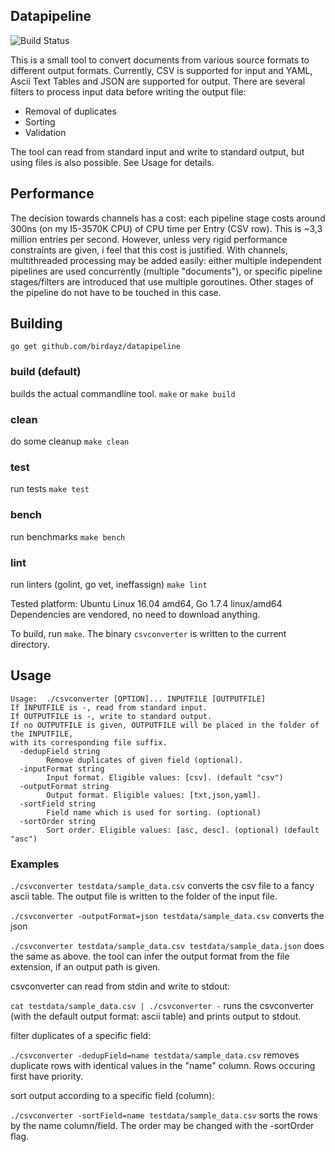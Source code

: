 ## Datapipeline
![Build Status](https://codeship.com/projects/23b8cf00-0e76-0135-7de1-5ac1425fdf96/status?branch=master)

This is a small tool to convert documents from various source formats to
different output formats. Currently, CSV is supported for input and YAML, Ascii
Text Tables and JSON are supported for output.
There are several filters to process input data before writing the output file:
- Removal of duplicates
- Sorting
- Validation

The tool can read from standard input and write to standard output,
but using files is also possible. See Usage for details.
## Performance
The decision towards channels has a cost: each pipeline stage costs around 300ns
(on my I5-3570K CPU) of CPU time per Entry (CSV row). This is ~3,3 million
entries per second. However, unless very rigid performance constraints are
given, i feel that this cost is justified. With channels, multithreaded
processing may be added easily: either multiple independent pipelines are used
concurrently (multiple "documents"), or specific pipeline stages/filters are
introduced that use multiple goroutines. Other stages of the pipeline do not
have to be touched in this case.

## Building
```
go get github.com/birdayz/datapipeline
```
### build (default)
builds the actual commandline tool. `make` or `make build`
### clean
do some cleanup `make clean`
### test
run tests `make test`
### bench
run benchmarks `make bench`
### lint
run linters (golint, go vet, ineffassign) `make lint`

Tested platform: Ubuntu Linux 16.04 amd64, Go 1.7.4 linux/amd64
Dependencies are vendored, no need to download anything.

To build, run `make`. The binary `csvconverter` is written to the current directory.

## Usage
```
Usage:  ./csvconverter [OPTION]... INPUTFILE [OUTPUTFILE]
If INPUTFILE is -, read from standard input.
If OUTPUTFILE is -, write to standard output.
If no OUTPUTFILE is given, OUTPUTFILE will be placed in the folder of the INPUTFILE,
with its corresponding file suffix.
  -dedupField string
        Remove duplicates of given field (optional).
  -inputFormat string
        Input format. Eligible values: [csv]. (default "csv")
  -outputFormat string
        Output format. Eligible values: [txt,json,yaml].
  -sortField string
        Field name which is used for sorting. (optional)
  -sortOrder string
        Sort order. Eligible values: [asc, desc]. (optional) (default "asc")
```
### Examples

`./csvconverter testdata/sample_data.csv` converts the csv file to a fancy ascii table. The output file is written to the folder of the input file.

`./csvconverter -outputFormat=json testdata/sample_data.csv` converts the json

`./csvconverter testdata/sample_data.csv testdata/sample_data.json` does the same as above. the tool can infer the output format from the file extension, if an output path is given.

csvconverter can read from stdin and write to stdout:

`cat testdata/sample_data.csv | ./csvconverter -` runs the csvconverter (with the default output format: ascii table) and prints output to stdout.

filter duplicates of a specific field:

`./csvconverter -dedupField=name testdata/sample_data.csv` removes duplicate rows with identical values in the "name" column. Rows occuring first have priority.

sort output according to a specific field (column):

`./csvconverter -sortField=name testdata/sample_data.csv` sorts the rows by the name column/field. The order may be changed with the -sortOrder flag.
